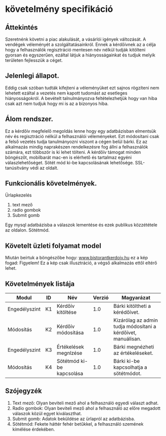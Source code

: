 # követelmény specifikáció 

## Áttekintés 
Szeretnénk követni a piac alakulását, a vásárlói igények változását.
A vendégek véleményét a szolgáltatásainkról.
Ennek a kérdőívnek az a célja hogy a felhasználók regisztráció mentesen név nélkül tudják kitölteni gyorsan és egyszerűen, ezáltal látjuk a hiányosságainkat és tudjuk melyik területen fejlesszük a céget.

## Jelenlegi állapot.
Eddig csak szóban tudták kifejteni a véleményüket ezt sajnos rögzíteni nem lehetett ezáltal a vezetés nem kapott tudomást az esetleges hiányosságokról.
A bevételt talnulmányozva feltételezhetjük hogy van hiba csak azt nem tudjuk hogy mi is az a bizonyos hiba.

## Álom rendszer.
Ez a kérdőív megfelelő megoldás lenne hogy egy adatbázisban elmentsük név és regisztráció nélkül a felhasználói véleményeket.
Ezt módosítani csak a felső vezetés tudja tanulmányozni viszont a cégen belül bárki.
Ez az alkalmazás mindíg naprakészen rendelkezésre fog állni a felhasználók számára, ezt többször is ki lehet tölteni.
A kérdőív támogat minden böngészőt, mobilbarát mac-en is elérhető és tartalmaz egyéni válaszlehetőséget.
Sötét mód ki-be kapcsolásának lehetősége.
SSL-tanúsítvány védi az oldalt.

## Funkcionális követelmények.
Ürlapkezelés 
1. text mező
2. radio gombok
3. Submit gomb

Egy mysql adatbázisba a válaszok lementése és ezek publikus közzététele az oldalon.
Sötétmód.

## Követelt üzleti folyamat model
Miután beírtuk a böngészőbe hogy: www.bistorantkerdoiv.hu ez a kép fogad:
Figyelem! Ez a kép csak illusztráció, a végső alkalmazás ettől eltérő lehet.

## Követelmények listája
Modul | ID | Név | Verzió | Magyarázat
------------ | ------------- | ------------ | ----------- | -----------
Engedélyszint | K1 | Kérdőív kitöltése | 1.0 | Bárki kitöltheti a kérédőívet.
Módosítás | K2 | Kérdőív módosítása | 1.0 | Kizárólag az admin tudja módosítani a kérdőívet, manuálisan.
Engedélyszint | K3 | Értékelések megnlzése | 1.0 | Bárki megnézheti az értékeléseket.
Módosítás | K4 | Sötétmód ki-be kapcsolása | 1.0 | Bárki ki-be kapcsolhatja a sötétmódot.

## Szójegyzék
1. Text mező: Olyan beviteli mező ahol a felhasználó egyedi választ adhat.
2. Radio gombok: Olyan beviteli mező ahol a felhasználó az előre megadott válaszok közül egyet kiválaszthat.
3. Submit gomb: Adatok beküldése az ürlapról az adatbázisba.
4. Sötétmód: Fekete háttér fehér betűkkel, a felhasználó szemének kímélése érdekében.
